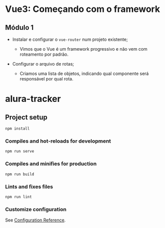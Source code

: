 # Vue3: Começando com o framework

## Módulo 1

- Instalar e configurar o `vue-router` num projeto existente;
  - Vimos que o Vue é um framework progressivo e não vem com roteamento por padrão.

- Configurar o arquivo de rotas;
  - Criamos uma lista de objetos, indicando qual componente será responsável por qual rota.

# alura-tracker

## Project setup
```
npm install
```

### Compiles and hot-reloads for development
```
npm run serve
```

### Compiles and minifies for production
```
npm run build
```

### Lints and fixes files
```
npm run lint
```

### Customize configuration
See [Configuration Reference](https://cli.vuejs.org/config/).
